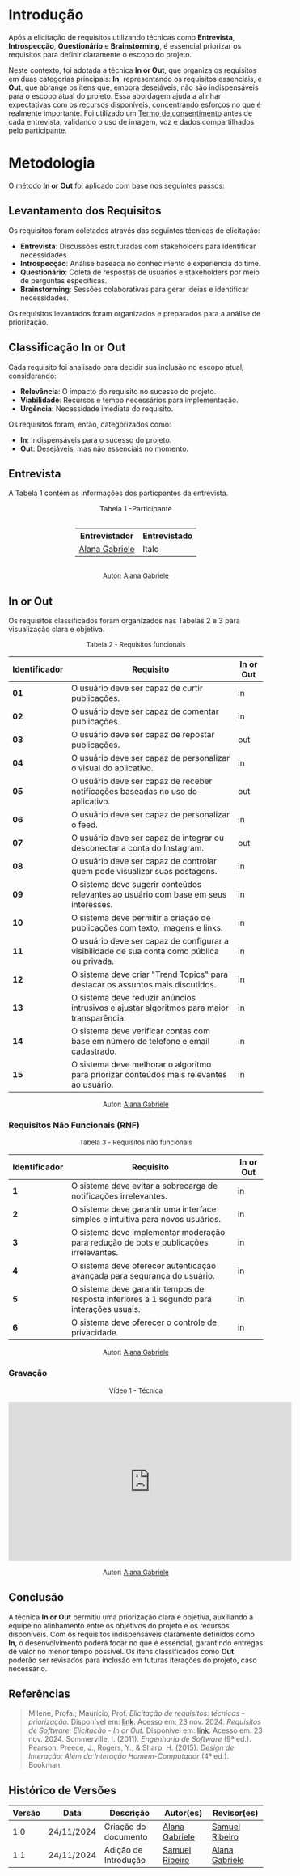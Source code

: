 # Introdução

Após a elicitação de requisitos utilizando técnicas como **Entrevista**, **Introspecção**, **Questionário** e **Brainstorming**, é essencial priorizar os requisitos para definir claramente o escopo do projeto.

Neste contexto, foi adotada a técnica **In or Out**, que organiza os requisitos em duas categorias principais: **In**, representando os requisitos essenciais, e **Out**, que abrange os itens que, embora desejáveis, não são indispensáveis para o escopo atual do projeto. Essa abordagem ajuda a alinhar expectativas com os recursos disponíveis, concentrando esforços no que é realmente importante.
Foi utilizado um <td><a href="https://github.com/Requisitos-de-Software/2024.2-Threads/blob/main/docs/Elicitacao/Termo%20de%20Consentimento.pdf">Termo de consentimento</a></td> antes de cada entrevista, validando o uso de imagem, voz e dados compartilhados pelo participante.

# Metodologia

O método **In or Out** foi aplicado com base nos seguintes passos:

## Levantamento dos Requisitos

Os requisitos foram coletados através das seguintes técnicas de elicitação:

- **Entrevista**: Discussões estruturadas com stakeholders para identificar necessidades.
- **Introspecção**: Análise baseada no conhecimento e experiência do time.
- **Questionário**: Coleta de respostas de usuários e stakeholders por meio de perguntas específicas.
- **Brainstorming**: Sessões colaborativas para gerar ideias e identificar necessidades.

Os requisitos levantados foram organizados e preparados para a análise de priorização.

## Classificação In or Out

Cada requisito foi analisado para decidir sua inclusão no escopo atual, considerando:

- **Relevância**: O impacto do requisito no sucesso do projeto.
- **Viabilidade**: Recursos e tempo necessários para implementação.
- **Urgência**: Necessidade imediata do requisito.

Os requisitos foram, então, categorizados como:

- **In**: Indispensáveis para o sucesso do projeto.
- **Out**: Desejáveis, mas não essenciais no momento.

## Entrevista

A Tabela 1 contém as informações dos particpantes da entrevista.

<div style="text-align: center">
<p>Tabela 1 -Participante</p>
</div>
<div style="display: table; margin: auto;">
<table>
  <tr>
    <th>Entrevistador</th>
    <th>Entrevistado</th>
  </tr>
  <tr>
    <td><a href="https://github.com/alanagabriele">Alana Gabriele</a></td>
    <td>Italo</td>
  </tr>
</table>
</div>
<font size="2"><p style="text-align: center; font-size: 14px;">
Autor: <a href="https://github.com/alanagabriele" target="_blank">Alana Gabriele </a>
</font>

## In or Out

Os requisitos classificados foram organizados nas Tabelas 2 e 3 para visualização clara e objetiva.

<font size="2"><p style="text-align: center">Tabela 2 - Requisitos funcionais </p></font>

| **Identificador** | **Requisito**                                                                               | **In or Out** |
| ----------------- | ------------------------------------------------------------------------------------------- | ------------- |
| **01**            | O usuário deve ser capaz de curtir publicações.                                             | in            |
| **02**            | O usuário deve ser capaz de comentar publicações.                                           | in            |
| **03**            | O usuário deve ser capaz de repostar publicações.                                           | out           |
| **04**            | O usuário deve ser capaz de personalizar o visual do aplicativo.                            | in            |
| **05**            | O usuário deve ser capaz de receber notificações baseadas no uso do aplicativo.             | out           |
| **06**            | O usuário deve ser capaz de personalizar o feed.                                            | in            |
| **07**            | O usuário deve ser capaz de integrar ou desconectar a conta do Instagram.                   | out           |
| **08**            | O usuário deve ser capaz de controlar quem pode visualizar suas postagens.                  | in            |
| **09**            | O sistema deve sugerir conteúdos relevantes ao usuário com base em seus interesses.         | in            |
| **10**            | O sistema deve permitir a criação de publicações com texto, imagens e links.                | in            |
| **11**            | O usuário deve ser capaz de configurar a visibilidade de sua conta como pública ou privada. | in            |
| **12**            | O sistema deve criar "Trend Topics" para destacar os assuntos mais discutidos.              | in            |
| **13**            | O sistema deve reduzir anúncios intrusivos e ajustar algoritmos para maior transparência.   | in            |
| **14**            | O sistema deve verificar contas com base em número de telefone e email cadastrado.          | in            |
| **15**            | O sistema deve melhorar o algoritmo para priorizar conteúdos mais relevantes ao usuário.    | in            |

<font size="2"><p style="text-align: center; font-size: 14px;">
Autor: <a href="https://github.com/alanagabriele" target="_blank">Alana Gabriele </a></font>

### Requisitos Não Funcionais (RNF)

<font size="2"><p style="text-align: center">Tabela 3 - Requisitos não funcionais </p></font>

| **Identificador** | **Requisito**                                                                             | **In or Out** |
| ----------------- | ----------------------------------------------------------------------------------------- | ------------- |
| **1**             | O sistema deve evitar a sobrecarga de notificações irrelevantes.                          | in            |
| **2**             | O sistema deve garantir uma interface simples e intuitiva para novos usuários.            | in            |
| **3**             | O sistema deve implementar moderação para redução de bots e publicações irrelevantes.     | in            |
| **4**             | O sistema deve oferecer autenticação avançada para segurança do usuário.                  | in            |
| **5**             | O sistema deve garantir tempos de resposta inferiores a 1 segundo para interações usuais. | in            |
| **6**             | O sistema deve oferecer o controle de privacidade.                                        | in            |

<font size="2"><p style="text-align: center; font-size: 14px;">
Autor: <a href="https://github.com/alanagabriele" target="_blank">Alana Gabriele </a></font>

### Gravação

<font size="2"><p style="text-align: center">Vídeo 1 - Técnica </p></font>

<iframe width="560" height="315" src="https://www.youtube.com/embed/pTi0p7XrYQs?si=gmhDAIAwduneENdt" title="YouTube video player" frameborder="0" allow="accelerometer; autoplay; clipboard-write; encrypted-media; gyroscope; picture-in-picture; web-share" referrerpolicy="strict-origin-when-cross-origin" allowfullscreen></iframe>

<font size="2"><p style="text-align: center; font-size: 14px;">
Autor: <a href="https://github.com/alanagabriele" target="_blank">Alana Gabriele </a>
</font>

## Conclusão

A técnica **In or Out** permitiu uma priorização clara e objetiva, auxiliando a equipe no alinhamento entre os objetivos do projeto e os recursos disponíveis. Com os requisitos indispensáveis claramente definidos como **In**, o desenvolvimento poderá focar no que é essencial, garantindo entregas de valor no menor tempo possível. Os itens classificados como **Out** poderão ser revisados para inclusão em futuras iterações do projeto, caso necessário.

## Referências

> Milene, Profa.; Maurício, Prof. _Elicitação de requisitos: técnicas - priorização._ Disponível em: [link](https://aprender3.unb.br/pluginfile.php/2972449/mod_resource/content/2/Requisitos%20-%20Aula%2007.pdf). Acesso em: 23 nov. 2024.
> _Requisitos de Software: Elicitação - In or Out._ Disponível em: [link](https://requisitos-de-software.github.io/2023.1-VLC/#/elicitacao/in_or_out). Acesso em: 23 nov. 2024.
> Sommerville, I. (2011). _Engenharia de Software_ (9ª ed.). Pearson.
> Preece, J., Rogers, Y., & Sharp, H. (2015). _Design de Interação: Além da Interação Homem-Computador_ (4ª ed.). Bookman.

## Histórico de Versões

| **Versão** | **Data**   | **Descrição**        | **Autor(es)**                                      | **Revisor(es)**                                    |
| ---------- | ---------- | -------------------- | -------------------------------------------------- | -------------------------------------------------- |
| 1.0        | 24/11/2024 | Criação do documento | [Alana Gabriele](https://github.com/alanagabriele) | [Samuel Ribeiro](https://github.com/SamuelRicosta) |
| 1.1        | 24/11/2024 | Adição de Introdução | [Samuel Ribeiro](https://github.com/SamuelRicosta) | [Alana Gabriele](https://github.com/alanagabriele) |
